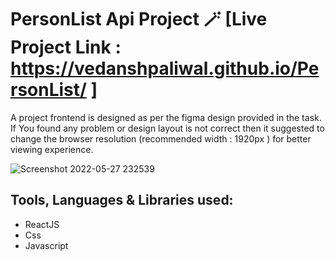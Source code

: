 # PersonList Api Project  🪄 [Live Project Link : https://vedanshpaliwal.github.io/PersonList/ ]
A project frontend is designed as per the figma design provided in the task. If You found any problem or design layout is not correct then it suggested to change the browser resolution (recommended width : 1920px ) for better viewing experience.

![Screenshot 2022-05-27 232539](https://user-images.githubusercontent.com/67954788/170766828-c152e4cf-647e-42eb-9fd9-48aa90dc216b.png)


## Tools, Languages & Libraries used:
* ReactJS
* Css
* Javascript

